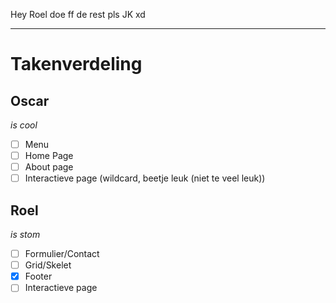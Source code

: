 Hey Roel doe ff de rest pls
JK xd

---

# Takenverdeling

## Oscar

_is cool_

- [ ] Menu
- [ ] Home Page
- [ ] About page
- [ ] Interactieve page (wildcard, beetje leuk (niet te veel leuk))

## Roel

_is stom_

- [ ] Formulier/Contact
- [ ] Grid/Skelet
- [x] Footer
- [ ] Interactieve page
